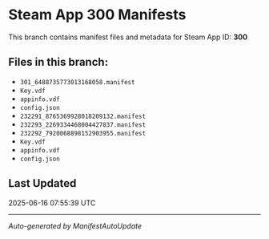 # Steam App 300 Manifests

This branch contains manifest files and metadata for Steam App ID: **300**

## Files in this branch:
- `301_6488735773013168058.manifest`
- `Key.vdf`
- `appinfo.vdf`
- `config.json`
- `232291_8765369928018209132.manifest`
- `232293_2269334468004427837.manifest`
- `232292_7920068898152903955.manifest`
- `Key.vdf`
- `appinfo.vdf`
- `config.json`

## Last Updated
2025-06-16 07:55:39 UTC

---
*Auto-generated by ManifestAutoUpdate*

